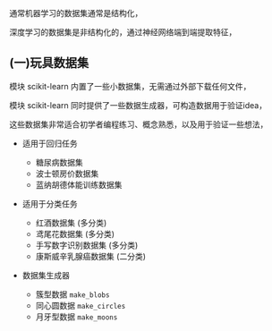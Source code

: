 通常机器学习的数据集通常是结构化，

深度学习的数据集是非结构化的，通过神经网络端到端提取特征，



## (一)玩具数据集

模块 scikit-learn 内置了一些小数据集，无需通过外部下载任何文件，

模块 scikit-learn 同时提供了一些数据生成器，可构造数据用于验证idea，

这些数据集非常适合初学者编程练习、概念熟悉，以及用于验证一些想法，

- 适用于回归任务
  - 糖尿病数据集
  - 波士顿房价数据集
  - 蓝纳胡德体能训练数据集
- 适用于分类任务
  - 红酒数据集 (多分类)
  - 鸢尾花数据集 (多分类)
  - 手写数字识别数据集 (多分类)
  - 康斯威辛乳腺癌数据集 (二分类)

- 数据集生成器
  - 簇型数据 `make_blobs`
  - 同心圆数据 `make_circles`
  - 月牙型数据 `make_moons`

